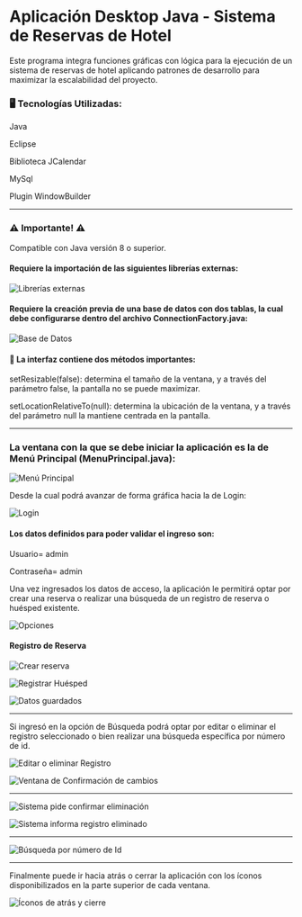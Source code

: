 
# Aplicación Desktop Java - Sistema de Reservas de Hotel

Este programa integra funciones gráficas con lógica para la ejecución de un sistema de reservas de hotel aplicando patrones de desarrollo para maximizar la escalabilidad del proyecto.

### 🖥️ Tecnologías Utilizadas:

Java

Eclipse

Biblioteca JCalendar

MySql

Plugin WindowBuilder

***

### ⚠️ Importante! ⚠️

Compatible con Java versión 8 o superior.

#### Requiere la importación de las siguientes librerías externas:

![Librerías externas](src/imagenes/libreriasExternas.png)

#### Requiere la creación previa de una base de datos con dos tablas, la cual debe configurarse dentro del archivo ConnectionFactory.java:

![Base de Datos](src/imagenes/bdTablas.png)

#### 🎨 La interfaz contiene dos métodos importantes:

setResizable(false): determina el tamaño de la ventana, y a través del parámetro false, la pantalla no se puede maximizar.

setLocationRelativeTo(null): determina la ubicación de la ventana, y a través del parámetro null la mantiene centrada en la pantalla.

***

### La ventana con la que se debe iniciar la aplicación es la de Menú Principal (MenuPrincipal.java):

![Menú Principal](src/imagenes/MenuPrincipal.png)

Desde la cual podrá avanzar de forma gráfica hacia la de Login:

![Login](src/imagenes/Inicio.png)

#### Los datos definidos para poder validar el ingreso son:

Usuario= admin

Contraseña= admin

Una vez ingresados los datos de acceso, la aplicación le permitirá optar por crear una reserva o realizar una búsqueda de un registro de reserva o huésped existente.

![Opciones](src/imagenes/opciones.png)

#### Registro de Reserva

![Crear reserva](src/imagenes/CrearReserva.png) 

![Registrar Huésped](src/imagenes/registrarHuesped.png)

![Datos guardados](src/imagenes/datosGuardados.png)

***

Si ingresó en la opción de Búsqueda podrá optar por editar o eliminar el registro seleccionado o bien realizar una búsqueda específica por número de id.

![Editar o eliminar Registro](src/imagenes/editarOeliminar.png)

![Ventana de Confirmación de cambios](src/imagenes/confimCambios.png)

***

![Sistema pide confirmar eliminación](src/imagenes/confirmar.png)

![Sistema informa registro eliminado](src/imagenes/eliminado.png)

***

![Búsqueda por número de Id](src/imagenes/busquedaPorId.png)

***

Finalmente puede ir hacia atrás o cerrar la aplicación con los íconos disponibilizados en la parte superior de cada ventana.

![Íconos de atrás y cierre](src/imagenes/iconos.png)